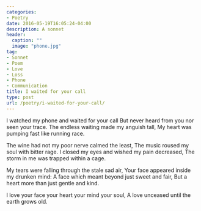```yaml
---
categories:
- Poetry
date: 2016-05-19T16:05:24-04:00
description: A sonnet
header:
  caption: ""
  image: "phone.jpg"
tag:
- Sonnet
- Poem
- Love
- Loss
- Phone
- Communication
title: I waited for your call
type: post
url: /poetry/i-waited-for-your-call/
---
```


I watched my phone and waited for your call
But never heard from you nor seen your trace.
The endless waiting made my anguish tall,
My heart was pumping fast like running race.

The wine had not my poor nerve calmed the least,
The music roused my soul with bitter rage.
I closed my eyes and wished my pain decreased,
The storm in me was trapped within a cage.

My tears were falling through the stale sad air,
Your face appeared inside my drunken mind:
A face which meant beyond just sweet and fair,
But a heart more than just gentle and kind.

I love your face your heart your mind your soul,
A love unceased until the earth grows old.
